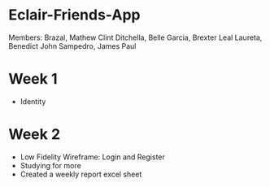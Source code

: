 # Eclair-Friends-App
Members:
Brazal, Mathew Clint
Ditchella, Belle
Garcia, Brexter Leal
Laureta, Benedict John
Sampedro, James Paul

# Week 1
- Identity

# Week 2
- Low Fidelity Wireframe: Login and Register
- Studying for more
- Created a weekly report excel sheet
